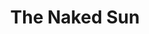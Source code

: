 ---
title: "The Naked Sun"
bookCover: "/assets/book-covers/the-naked-sun.jpg"
slug: "the-naked-sun"
bookAuthor: "Isaac Asimov"
rating: 9
done: false
tags: []
summary: false
detailedNotes: false
amazonLink: ""

---